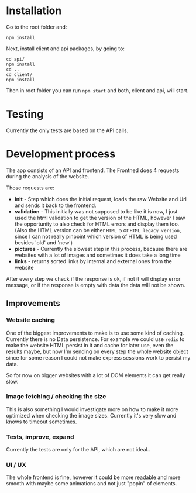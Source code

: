 # Installation

Go to the root folder and: 

```
npm install
```

Next, install client and api packages, by going to: 

```
cd api/
npm install 
cd ..
cd client/
npm install
```

Then in root folder you can run `npm start` and both, client and api, will start. 

# Testing

Currently the only tests are based on the API calls.


# Development process


The app consists of an API and frontend. The Frontned does 4 requests during the analysis of the website.

Those requests are: 

- **init** - Step which does the initial request, loads the raw Website and Url and sends it back to the frontend.
- **validation** - This initially was not supposed to be like it is now, I just used the html validation to get the version of the HTML, however I saw the opportunity to also check for HTML errors and display them too.
(Also the HTML version can be either `HTML 5` or `HTML legacy version`, since I can not really pinpoint which version of HTML is being used besides 'old' and 'new')
- **pictures** - Currently the slowest step in this process, because there are websites with a lot of images and sometimes it does take a long time
- **links** - returns sorted links by internal and external ones from the website

After every step we check if the response is ok, if not it will display error message, or if the response is empty with data the data will not be shown. 

## Improvements

### Website caching
One of the biggest improvements to make is to use some kind of caching. Currently there is no Data persistence. For example we could use `redis` to make the website HTML persist in it and cache for later use, even the results maybe, but now I'm sending on every step the whole website object since for some reason I could not make express sessions work to persist my data. 

So for now on bigger websites with a lot of DOM elements it can get really slow. 

### Image fetching / checking the size

This is also something I would investigate more on how to make it more optimized when checking the image sizes. Currently it's very slow and knows to timeout sometimes. 

### Tests, improve, expand

Currently the tests are only for the API, which are not ideal.. 

### UI / UX

The whole frontend is fine, however it could be more readable and more smooth with maybe some animations and not just "popin" of elements. 








